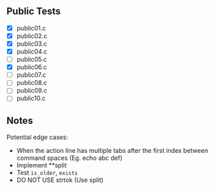 ## Public Tests
- [X] public01.c
- [X] public02.c
- [X] public03.c
- [X] public04.c
- [ ] public05.c
- [X] public06.c
- [ ] public07.c
- [ ] public08.c
- [ ] public09.c
- [ ] public10.c

## Notes
Potential edge cases:
- When the action line has multiple tabs after the first index between command spaces (Eg. echo abc 		def)
- Implement **split
- Test `is_older`, `exists`
- DO NOT USE strtok (Use split)
